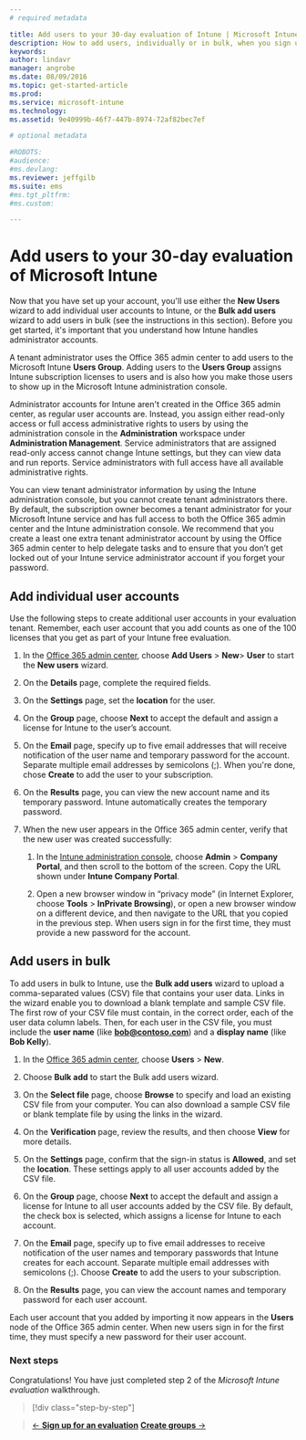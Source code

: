```yaml
---
# required metadata

title: Add users to your 30-day evaluation of Intune | Microsoft Intune
description: How to add users, individually or in bulk, when you sign up for a free, 30-day evaluation of Intune
keywords:
author: lindavr
manager: angrobe
ms.date: 08/09/2016
ms.topic: get-started-article
ms.prod:
ms.service: microsoft-intune
ms.technology:
ms.assetid: 9e40999b-46f7-447b-8974-72af82bec7ef

# optional metadata

#ROBOTS:
#audience:
#ms.devlang:
ms.reviewer: jeffgilb
ms.suite: ems
#ms.tgt_pltfrm:
#ms.custom:

---
```


# Add users to your 30-day evaluation of Microsoft Intune
Now that you have set up your account, you'll use either the **New Users** wizard to add individual user accounts to Intune, or the **Bulk add users** wizard to add users in bulk (see the instructions in this section).  Before you get started, it's important that you understand how Intune handles administrator accounts.

A tenant administrator  uses the Office 365 admin center to add  users to the Microsoft Intune **Users Group**. Adding users to the  **Users Group** assigns Intune subscription licenses to users and is also how you make those users to show up in the Microsoft Intune administration console.

Administrator accounts for Intune aren't created in the Office 365 admin center,  as regular user accounts are. Instead, you  assign  either read-only access or full access administrative rights to users by using the administration console in the **Administration** workspace under **Administration Management**. Service administrators that are assigned read-only access cannot change Intune settings, but they can view data and run reports. Service administrators with full access have all available administrative rights.

You can view tenant administrator information by using the Intune administration console, but you cannot create tenant administrators there. By default, the subscription owner becomes a tenant administrator for your Microsoft Intune service and has full access to both the Office 365 admin center and the Intune administration console. We recommend that you create a least one extra tenant administrator account by using the Office 365 admin center to help delegate tasks and to ensure that you don’t get locked out of your Intune service administrator account if you forget your password.

## Add individual user accounts
Use the following steps to create additional user accounts in your evaluation tenant. Remember, each user account that you add counts as one of the 100 licenses that  you get as part of your Intune free evaluation.

1.  In the [Office 365 admin center](http://go.microsoft.com/fwlink/?LinkID=787455), choose **Add Users** &gt; **New**&gt; **User** to start the **New users** wizard.

2.  On the **Details** page, complete the required fields.

3.  On the **Settings** page, set the **location** for the user.

4.  On the **Group** page, choose **Next** to accept the default and assign a license for Intune to the user’s account.

5.  On the **Email** page, specify up to five email addresses that will receive notification of the user name and temporary password for the account. Separate multiple email addresses by semicolons (;). When you're done, chose **Create** to add the user to your subscription.

6.  On the **Results** page, you can view the new account name and its temporary password. Intune automatically creates the temporary password.

7.  When the new user  appears in the Office 365 admin center, verify that the new user was created successfully:

    1.  In the [Intune administration console](https://manage.microsoft.com/), choose **Admin** &gt; **Company Portal**, and then scroll to the bottom of the screen. Copy the URL shown under  **Intune Company Portal**.

    2.  Open a new browser window in “privacy mode” (in Internet Explorer, choose **Tools** &gt; **InPrivate Browsing**), or open a new browser window on a different device, and then navigate to the URL that you copied in the previous step. When users sign in for the first time, they must provide a new password for the account.

## Add users in bulk
To add users in bulk to Intune,  use the **Bulk add users** wizard to upload a comma-separated values (CSV) file that contains your user data. Links in the wizard enable you to download a blank template and sample CSV file. The first row of your CSV file must contain, in the correct order, each of the user data column labels. Then, for each user in the CSV file, you must include the **user name** (like **bob@contoso.com**) and a **display name** (like **Bob Kelly**).

1.  In the [Office 365 admin center](http://go.microsoft.com/fwlink/?LinkID=787455), choose **Users** &gt; **New**.

2.  Choose **Bulk add** to start the Bulk add users wizard.

3.  On the **Select file** page, choose **Browse** to specify and load an existing CSV file from your computer. You can also download a sample CSV file or blank template file by using the links in the wizard.

4.  On the **Verification** page, review the results, and then choose **View** for more details.

5.  On the **Settings** page, confirm that the sign-in status is **Allowed**, and set the **location**. These settings apply to all user accounts added by the CSV file.

6.  On the **Group** page, choose **Next** to accept the default and assign a license for Intune to all user accounts added by the CSV file. By default, the check box is selected, which assigns a license for Intune to each account.

7.  On the **Email** page, specify up to five email addresses to receive notification of the user names and temporary passwords that Intune creates for each account. Separate multiple email addresses with semicolons (;). Choose **Create** to add the users to your subscription.

8.  On the **Results** page, you can view the account names and temporary password for each user account.

Each user account that you added by importing it now appears in the **Users** node of the Office 365 admin center. When new users sign in for the first time, they must specify a new password for their user account.

### Next steps
Congratulations! You have just completed step 2 of the *Microsoft Intune evaluation* walkthrough.

>[!div class="step-by-step"]

>[&larr; **Sign up for an evaluation**](.\get-started-with-a-30-day-trial-of-microsoft-intune-step-1.md)     [**Create groups** &rarr;](.\get-started-with-a-30-day-trial-of-microsoft-intune-step-3.md)  
